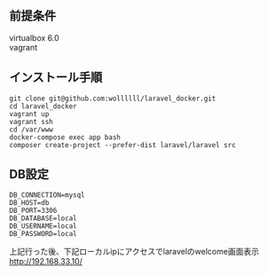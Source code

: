 ## 前提条件
virtualbox 6.0  
vagrant 

## インストール手順
```
git clone git@github.com:wollllll/laravel_docker.git
cd laravel_docker
vagrant up
vagrant ssh
cd /var/www
docker-compose exec app bash  
composer create-project --prefer-dist laravel/laravel src
```
## DB設定
```
DB_CONNECTION=mysql
DB_HOST=db
DB_PORT=3306
DB_DATABASE=local
DB_USERNAME=local
DB_PASSWORD=local
```

上記行った後、下記ローカルipにアクセスでlaravelのwelcome画面表示  
http://192.168.33.10/

